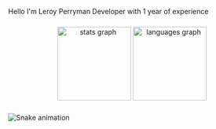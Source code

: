 <p align="left">Hello I'm Leroy Perryman
Developer with 1 year of experience</p>

###

<div align="center">
  <img src="https://github-readme-stats.vercel.app/api?username=Granpiecito&hide_title=false&hide_rank=false&show_icons=true&include_all_commits=true&count_private=true&disable_animations=false&theme=dracula&locale=en&hide_border=false&order=1" height="150" alt="stats graph"  />
  <img src="https://github-readme-stats.vercel.app/api/top-langs?username=Granpiecito&locale=en&hide_title=false&layout=compact&card_width=320&langs_count=5&theme=dracula&hide_border=false&order=2" height="150" alt="languages graph"  />
</div>

###

<img src="https://raw.githubusercontent.com/Granpiecito/Granpiecito/output/snake.svg" alt="Snake animation" />

###
